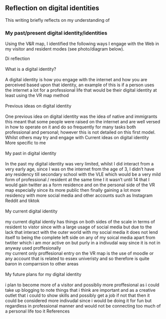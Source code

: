 ## Reflection on digital identities

This writing briefly reflects on my understanding of


### My past/present digital identity/identities
Using the V&R map, I identified the following ways I engage with the Web in my visitor and resident modes (see photo/diagram below). 


Di reflection <br>
<br>
What is a digital identity? <br>
<br>
A digital identity is how you engage with the internet and how you are perceived based upon that identity, an example of this is if a person uses the internet a lot for a professional life that would be their digital identity at least using the VR map method <br>
<br>
Previous ideas on digital identity <br>
<br>
One previous idea on digital identity was the idea of native and immigrants this meant that some people were raised on the internet and are well versed in how to operate on it and do so frequently for many tasks both professional and personal; however this is not detailed on this first model. Whilst others may try and engage with 
Current ideas on digital identity <br>
More specific to me <br>
<br>
My past in digital identity	<br>
<br>
In the past my digital identity was very limited, whilst I did interact from a very early age, since I was on the internet from the age of 3, I didn’t have any residency till secondary school with the VLE which would be a very mild form of professional / resident  at the same time I it wasn’t until 14 that I would gain twitter as a form residence and on the personal side of the VR map especially since its more public then finally gaining a lot more residency with more social media and other accounts such as Instagram Reddit and tiktok <br>
<br>
My current digital identity <br>
<br> 
my current digital identiy has things on both sides of the scale in  terms of resident to vistor since with a large usage of social media but due to the lack that interact with the outer world with my social media it does not lend itself to being the complete left side on any of my soical media apart from twtiter which i am mor active on but purly in a indivudal way since it is not in anyway used proffesionally
<br>
my current only proffesional entry on the VR map is the use of moodle or any account that is related to essex univeristy and so therefore is quite baron in comparrsion to other areas <br>
<br>
My future plans for my digital identity <br>
<br>
i plan to become more of a visitor and possibliy more proffesional as i could take up blogging to note things that i think are important and as a creative outlet that i could to show skills and possibly get a job if not that then it could be considered more indivudal since i would be doing it for fun but regardless in professional manner and would not be connecting too much of a personal life too it
References
